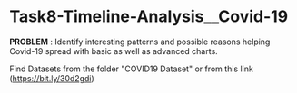 # Task8-Timeline-Analysis__Covid-19
**PROBLEM** : Identify interesting patterns and possible reasons helping Covid-19 spread with basic as well as advanced charts.

Find Datasets from the folder "COVID19 Dataset" or from this link (https://bit.ly/30d2gdi)

